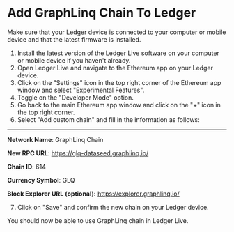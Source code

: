 # Add GraphLinq Chain To Ledger

Make sure that your Ledger device is connected to your computer or mobile device and that the latest firmware is installed.

1. Install the latest version of the Ledger Live software on your computer or mobile device if you haven't already.
2. Open Ledger Live and navigate to the Ethereum app on your Ledger device.
3. Click on the "Settings" icon in the top right corner of the Ethereum app window and select "Experimental Features".
4. Toggle on the "Developer Mode" option.
5. Go back to the main Ethereum app window and click on the "+" icon in the top right corner.
6. Select "Add custom chain" and fill in the information as follows:

****

**Network Name**: GraphLinq Chain

**New RPC URL**: https://glq-dataseed.graphlinq.io/

**Chain ID**: 614

**Currency Symbol**: GLQ

**Block Explorer URL (optional):** https://explorer.graphlinq.io/



7. Click on "Save" and confirm the new chain on your Ledger device.

You should now be able to use GraphLinq chain in Ledger Live.

